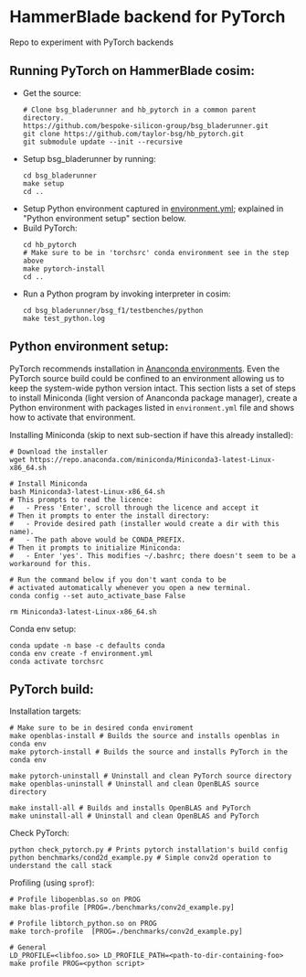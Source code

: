 # HammerBlade backend for PyTorch
Repo to experiment with PyTorch backends

Running PyTorch on HammerBlade cosim:
-------------------------------------
- Get the source:
  ```
  # Clone bsg_bladerunner and hb_pytorch in a common parent directory.
  https://github.com/bespoke-silicon-group/bsg_bladerunner.git
  git clone https://github.com/taylor-bsg/hb_pytorch.git
  git submodule update --init --recursive
  ```
- Setup bsg_bladerunner by running:
  ```
  cd bsg_bladerunner
  make setup
  cd ..
  ```
- Setup Python environment captured in [environment.yml](https://github.com/taylor-bsg/hb_pytorch/blob/master/environment.yml); explained in "Python environment setup" section below.
- Build PyTorch:
  ```
  cd hb_pytorch
  # Make sure to be in 'torchsrc' conda environment see in the step above
  make pytorch-install
  cd ..
  ```
- Run a Python program by invoking interpreter in cosim:
  ```
  cd bsg_bladerunner/bsg_f1/testbenches/python
  make test_python.log
  ```

Python environment setup:
------------------------
PyTorch recommends installation in [Ananconda environments](https://docs.conda.io/projects/conda/en/latest/user-guide/concepts/environments.html). Even the
PyTorch source build could be confined to an environment allowing us to keep 
the system-wide python version intact. This section lists a set of steps to install
Miniconda (light version of Ananconda package manager), create a Python environment
with packages listed in `environment.yml` file and shows how to activate that
environment.

Installing Miniconda (skip to next sub-section if have this already installed):
```
# Download the installer
wget https://repo.anaconda.com/miniconda/Miniconda3-latest-Linux-x86_64.sh

# Install Miniconda
bash Miniconda3-latest-Linux-x86_64.sh
# This prompts to read the licence: 
#   - Press 'Enter', scroll through the licence and accept it
# Then it prompts to enter the install directory: 
#   - Provide desired path (installer would create a dir with this name).
#   - The path above would be CONDA_PREFIX.
# Then it prompts to initialize Miniconda: 
#   - Enter 'yes'. This modifies ~/.bashrc; there doesn't seem to be a workaround for this.

# Run the command below if you don't want conda to be
# activated automatically whenever you open a new terminal.
conda config --set auto_activate_base False

rm Miniconda3-latest-Linux-x86_64.sh
```

Conda env setup:
```
conda update -n base -c defaults conda
conda env create -f environment.yml
conda activate torchsrc
```

PyTorch build:
--------------

Installation targets:
```
# Make sure to be in desired conda enviroment
make openblas-install # Builds the source and installs openblas in conda env
make pytorch-install # Builds the source and installs PyTorch in the conda env

make pytorch-uninstall # Uninstall and clean PyTorch source directory
make openblas-uninstall # Uninstall and clean OpenBLAS source directory

make install-all # Builds and installs OpenBLAS and PyTorch
make uninstall-all # Uninstall and clean OpenBLAS and PyTorch
```

Check PyTorch:
```
python check_pytorch.py # Prints pytorch installation's build config
python benchmarks/cond2d_example.py # Simple conv2d operation to understand the call stack
```

Profiling (using `sprof`):
```
# Profile libopenblas.so on PROG
make blas-profile [PROG=./benchmarks/conv2d_example.py]

# Profile libtorch_python.so on PROG
make torch-profile  [PROG=./benchmarks/conv2d_example.py]

# General
LD_PROFILE=<libfoo.so> LD_PROFILE_PATH=<path-to-dir-containing-foo> make profile PROG=<python script>
```
